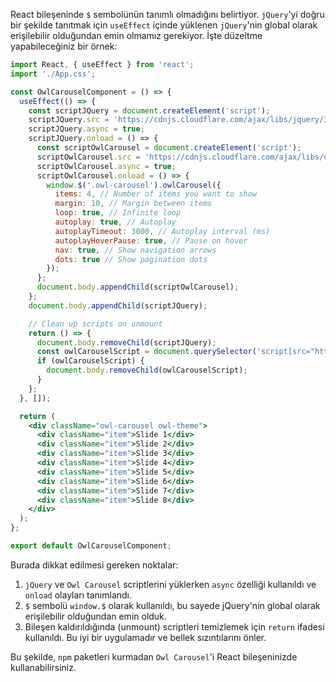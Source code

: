 React bileşeninde `$` sembolünün tanımlı olmadığını belirtiyor. `jQuery`'yi doğru bir şekilde tanıtmak için `useEffect` içinde yüklenen `jQuery`'nin global olarak erişilebilir olduğundan emin olmamız gerekiyor. İşte düzeltme yapabileceğiniz bir örnek:

```jsx
import React, { useEffect } from 'react';
import './App.css';

const OwlCarouselComponent = () => {
  useEffect(() => {
    const scriptJQuery = document.createElement('script');
    scriptJQuery.src = 'https://cdnjs.cloudflare.com/ajax/libs/jquery/3.6.0/jquery.min.js';
    scriptJQuery.async = true;
    scriptJQuery.onload = () => {
      const scriptOwlCarousel = document.createElement('script');
      scriptOwlCarousel.src = 'https://cdnjs.cloudflare.com/ajax/libs/owl-carousel/1.3.3/owl.carousel.min.js';
      scriptOwlCarousel.async = true;
      scriptOwlCarousel.onload = () => {
        window.$('.owl-carousel').owlCarousel({
          items: 4, // Number of items you want to show
          margin: 10, // Margin between items
          loop: true, // Infinite loop
          autoplay: true, // Autoplay
          autoplayTimeout: 3000, // Autoplay interval (ms)
          autoplayHoverPause: true, // Pause on hover
          nav: true, // Show navigation arrows
          dots: true // Show pagination dots
        });
      };
      document.body.appendChild(scriptOwlCarousel);
    };
    document.body.appendChild(scriptJQuery);

    // Clean up scripts on unmount
    return () => {
      document.body.removeChild(scriptJQuery);
      const owlCarouselScript = document.querySelector('script[src="https://cdnjs.cloudflare.com/ajax/libs/owl-carousel/1.3.3/owl.carousel.min.js"]');
      if (owlCarouselScript) {
        document.body.removeChild(owlCarouselScript);
      }
    };
  }, []);

  return (
    <div className="owl-carousel owl-theme">
      <div className="item">Slide 1</div>
      <div className="item">Slide 2</div>
      <div className="item">Slide 3</div>
      <div className="item">Slide 4</div>
      <div className="item">Slide 5</div>
      <div className="item">Slide 6</div>
      <div className="item">Slide 7</div>
      <div className="item">Slide 8</div>
    </div>
  );
};

export default OwlCarouselComponent;
```

Burada dikkat edilmesi gereken noktalar:

1. `jQuery` ve `Owl Carousel` scriptlerini yüklerken `async` özelliği kullanıldı ve `onload` olayları tanımlandı.
2. `$` sembolü `window.$` olarak kullanıldı, bu sayede jQuery'nin global olarak erişilebilir olduğundan emin olduk.
3. Bileşen kaldırıldığında (unmount) scriptleri temizlemek için `return` ifadesi kullanıldı. Bu iyi bir uygulamadır ve bellek sızıntılarını önler.

Bu şekilde, `npm` paketleri kurmadan `Owl Carousel`'i React bileşeninizde kullanabilirsiniz.